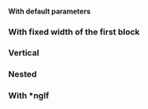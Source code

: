 #### With default parameters
<!-- example(splitter-overview) -->

### With fixed width of the first block
<!-- example(splitter-fixed) -->

### Vertical
<!-- example(splitter-vertical) -->

### Nested
<!-- example(splitter-nested) -->

### With *ngIf
<!-- example(splitter-dynamic-data) -->
